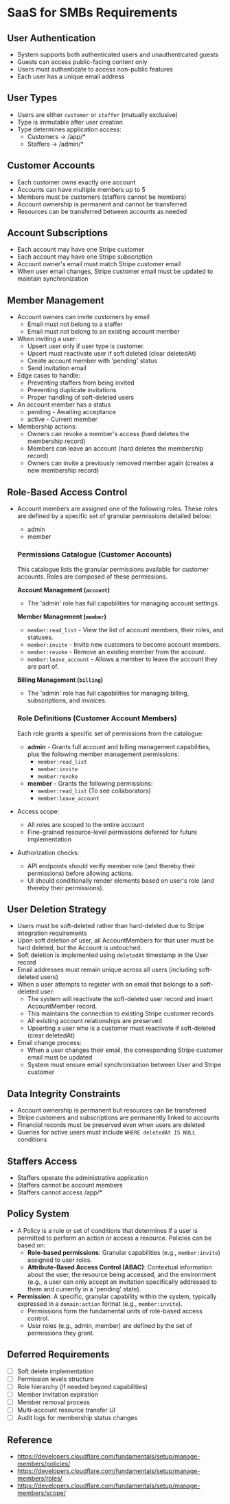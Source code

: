 # SaaS for SMBs Requirements

## User Authentication

- System supports both authenticated users and unauthenticated guests
- Guests can access public-facing content only
- Users must authenticate to access non-public features
- Each user has a unique email address

## User Types

- Users are either `customer` or `staffer` (mutually exclusive)
- Type is immutable after user creation
- Type determines application access:
  - Customers -> /app/\*
  - Staffers -> /admin/\*

## Customer Accounts

- Each customer owns exactly one account
- Accounts can have multiple members up to 5
- Members must be customers (staffers cannot be members)
- Account ownership is permanent and cannot be transferred
- Resources can be transferred between accounts as needed

## Account Subscriptions

- Each account may have one Stripe customer
- Each account may have one Stripe subscription
- Account owner's email must match Stripe customer email
- When user email changes, Stripe customer email must be updated to maintain synchronization

## Member Management

- Account owners can invite customers by email
  - Email must not belong to a staffer
  - Email must not belong to an existing account member
- When inviting a user:
  - Upsert user only if user type is customer.
  - Upsert must reactivate user if soft deleted (clear deletedAt)
  - Create account member with 'pending' status
  - Send invitation email
- Edge cases to handle:
  - Preventing staffers from being invited
  - Preventing duplicate invitations
  - Proper handling of soft-deleted users
- An account member has a status
  - pending - Awaiting acceptance
  - active - Current member
- Membership actions:
  - Owners can revoke a member's access (hard deletes the membership record)
  - Members can leave an account (hard deletes the membership record)
  - Owners can invite a previously removed member again (creates a new membership record)

## Role-Based Access Control

- Account members are assigned one of the following roles. These roles are defined by a specific set of granular permissions detailed below:

  - admin
  - member

  ### Permissions Catalogue (Customer Accounts)

  This catalogue lists the granular permissions available for customer accounts. Roles are composed of these permissions.

  **Account Management (`account`)**

  - The 'admin' role has full capabilities for managing account settings.

  **Member Management (`member`)**

  - `member:read_list` - View the list of account members, their roles, and statuses.
  - `member:invite` - Invite new customers to become account members.
  - `member:revoke` - Remove an existing member from the account.
  - `member:leave_account` - Allows a member to leave the account they are part of.

  **Billing Management (`billing`)**

  - The 'admin' role has full capabilities for managing billing, subscriptions, and invoices.

  ### Role Definitions (Customer Account Members)

  Each role grants a specific set of permissions from the catalogue:

  - **admin** - Grants full account and billing management capabilities, plus the following member management permissions:
    - `member:read_list`
    - `member:invite`
    - `member:revoke`
  - **member** - Grants the following permissions:
    - `member:read_list` (To see collaborators)
    - `member:leave_account`

- Access scope:

  - All roles are scoped to the entire account
  - Fine-grained resource-level permissions deferred for future implementation

- Authorization checks:
  - API endpoints should verify member role (and thereby their permissions) before allowing actions.
  - UI should conditionally render elements based on user's role (and thereby their permissions).

## User Deletion Strategy

- Users must be soft-deleted rather than hard-deleted due to Stripe integration requirements
- Upon soft deletion of user, all AccountMembers for that user must be hard deleted, but the Account is untouched.
- Soft deletion is implemented using `deletedAt` timestamp in the User record
- Email addresses must remain unique across all users (including soft-deleted users)
- When a user attempts to register with an email that belongs to a soft-deleted user:
  - The system will reactivate the soft-deleted user record and insert AccountMember record.
  - This maintains the connection to existing Stripe customer records
  - All existing account relationships are preserved
  - Upserting a user who is a customer must reactivate if soft-deleted (clear deletedAt)
- Email change process:
  - When a user changes their email, the corresponding Stripe customer email must be updated
  - System must ensure email synchronization between User and Stripe customer

## Data Integrity Constraints

- Account ownership is permanent but resources can be transferred
- Stripe customers and subscriptions are permanently linked to accounts
- Financial records must be preserved even when users are deleted
- Queries for active users must include `WHERE deletedAt IS NULL` conditions

## Staffers Access

- Staffers operate the administrative application
- Staffers cannot be account members
- Staffers cannot access /app/\*

## Policy System

- A Policy is a rule or set of conditions that determines if a user is permitted to perform an action or access a resource. Policies can be based on:
  - **Role-based permissions**: Granular capabilities (e.g., `member:invite`) assigned to user roles.
  - **Attribute-Based Access Control (ABAC)**: Contextual information about the user, the resource being accessed, and the environment (e.g., a user can only accept an invitation specifically addressed to them and currently in a 'pending' state).
- **Permission**: A specific, granular capability within the system, typically expressed in a `domain:action` format (e.g., `member:invite`).
  - Permissions form the fundamental units of role-based access control.
  - User roles (e.g., admin, member) are defined by the set of permissions they grant.

## Deferred Requirements

- [ ] Soft delete implementation
- [ ] Permission levels structure
- [ ] Role hierarchy (if needed beyond capabilities)
- [ ] Member invitation expiration
- [ ] Member removal process
- [ ] Multi-account resource transfer UI
- [ ] Audit logs for membership status changes

## Reference

- https://developers.cloudflare.com/fundamentals/setup/manage-members/policies/
- https://developers.cloudflare.com/fundamentals/setup/manage-members/roles/
- https://developers.cloudflare.com/fundamentals/setup/manage-members/scope/
